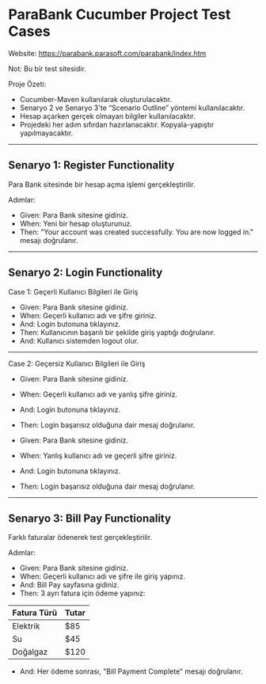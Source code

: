 # ParaBank Cucumber Project Test Cases  
Website: https://parabank.parasoft.com/parabank/index.htm

Not: Bu bir test sitesidir.

Proje Özeti:
- Cucumber-Maven kullanılarak oluşturulacaktır.
- Senaryo 2 ve Senaryo 3'te “Scenario Outline” yöntemi kullanılacaktır.
- Hesap açarken gerçek olmayan bilgiler kullanılacaktır.
- Projedeki her adım sıfırdan hazırlanacaktır. Kopyala-yapıştır yapılmayacaktır.

---

## Senaryo 1: Register Functionality  
Para Bank sitesinde bir hesap açma işlemi gerçekleştirilir.

Adımlar:
- Given: Para Bank sitesine gidiniz.
- When: Yeni bir hesap oluşturunuz.
- Then: "Your account was created successfully. You are now logged in." mesajı doğrulanır.

---

## Senaryo 2: Login Functionality

Case 1: Geçerli Kullanıcı Bilgileri ile Giriş
- Given: Para Bank sitesine gidiniz.
- When: Geçerli kullanıcı adı ve şifre giriniz.
- And: Login butonuna tıklayınız.
- Then: Kullanıcının başarılı bir şekilde giriş yaptığı doğrulanır.
- And: Kullanıcı sistemden logout olur.

---

Case 2: Geçersiz Kullanıcı Bilgileri ile Giriş
- Given: Para Bank sitesine gidiniz.
- When: Geçerli kullanıcı adı ve yanlış şifre giriniz.
- And: Login butonuna tıklayınız.
- Then: Login başarısız olduğuna dair mesaj doğrulanır.

- Given: Para Bank sitesine gidiniz.
- When: Yanlış kullanıcı adı ve geçerli şifre giriniz.
- And: Login butonuna tıklayınız.
- Then: Login başarısız olduğuna dair mesaj doğrulanır.

---

## Senaryo 3: Bill Pay Functionality

Farklı faturalar ödenerek test gerçekleştirilir.

Adımlar:
- Given: Para Bank sitesine gidiniz.
- When: Geçerli kullanıcı adı ve şifre ile giriş yapınız.
- And: Bill Pay sayfasına gidiniz.
- Then: 3 ayrı fatura için ödeme yapınız:

| Fatura Türü   | Tutar |  
|---------------|-------|  
| Elektrik      | $85   |  
| Su            | $45   |  
| Doğalgaz      | $120  |  

- And: Her ödeme sonrası, "Bill Payment Complete" mesajı doğrulanır.  
